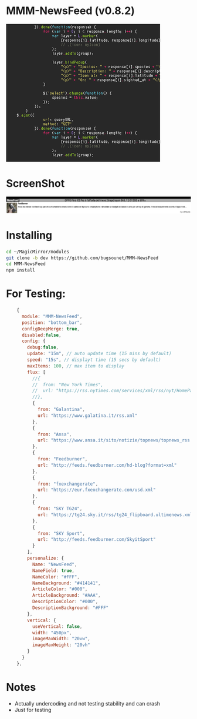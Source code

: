 # MMM-NewsFeed (v0.8.2)

![](https://raw.githubusercontent.com/bugsounet/coding/main/undercoding.gif)

# ScreenShot

![](https://raw.githubusercontent.com/bugsounet/MMM-NewsFeed/dev/NewsFeed.png)

# Installing

```sh
cd ~/MagicMirror/modules
git clone -b dev https://github.com/bugsounet/MMM-NewsFeed
cd MMM-NewsFeed
npm install
```

# For Testing:

```js
    {
      module: "MMM-NewsFeed",
      position: "bottom_bar",
      configDeepMerge: true,
      disabled:false,
      config: {
        debug:false,
        update: "15m", // auto update time (15 mins by default)
        speed: "15s", // displayt time (15 secs by default)
        maxItems: 100, // max item to display
        flux: [
          //{
          //  from: "New York Times",
          //  url: "https://rss.nytimes.com/services/xml/rss/nyt/HomePage.xml"
          //},
          {
            from: "Galantina",
            url: "https://www.galatina.it/rss.xml"
          },
          {
            from: "Ansa",
            url: "https://www.ansa.it/sito/notizie/topnews/topnews_rss.xml"
          },
          {
            from: "Feedburner",
            url: "http://feeds.feedburner.com/hd-blog?format=xml"
          },
          {
            from: "fxexchangerate",
            url: "https://eur.fxexchangerate.com/usd.xml"
          },
          {
            from: "SKY TG24",
            url: "https://tg24.sky.it/rss/tg24_flipboard.ultimenews.xml"
          },
          {
            from: "SKY Sport",
            url: "http://feeds.feedburner.com/SkyitSport"
          }
        ],
        personalize: {
          Name: "NewsFeed",
          NameField: true,
          NameColor: "#FFF",
          NameBackground: "#414141",
          ArticleColor: "#000",
          ArticleBackground: "#AAA",
          DescriptionColor: "#000",
          DescriptionBackground: "#FFF"
        },
        vertical: {
          useVertical: false,
          width: "450px",
          imageMaxWidth: "20vw",
          imageMaxHeight: "20vh"
        }
      }
    },
```

# Notes

  * Actually undercoding and not testing stability and can crash
  * Just for testing

